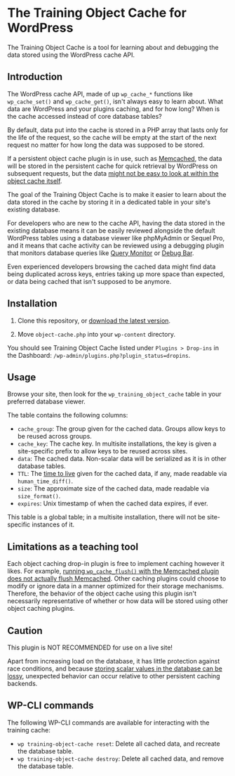 # The Training Object Cache for WordPress

The Training Object Cache is a tool for learning about and debugging the data stored using the WordPress cache API.

## Introduction

The WordPress cache API, made of up `wp_cache_*` functions like `wp_cache_set()` and `wp_cache_get()`, isn't always easy to learn about. What data are WordPress and your plugins caching, and for how long? When is the cache accessed instead of core database tables?

By default, data put into the cache is stored in a PHP array that lasts only for the life of the request, so the cache will be empty at the start of the next request no matter for how long the data was supposed to be stored.

If a persistent object cache plugin is in use, such as [Memcached](https://wordpress.org/plugins/memcached/), the data will be stored in the persistent cache for quick retrieval by WordPress on subsequent requests, but the data [might not be easy to look at within the object cache itself](https://stackoverflow.com/questions/8420776/how-do-i-view-the-data-in-memcache).

The goal of the Training Object Cache is to make it easier to learn about the data stored in the cache by storing it in a dedicated table in your site's existing database.

For developers who are new to the cache API, having the data stored in the existing database means it can be easily reviewed alongside the default WordPress tables using a database viewer like phpMyAdmin or Sequel Pro, and it means that cache activity can be reviewed using a debugging plugin that monitors database queries like [Query Monitor](https://wordpress.org/plugins/query-monitor/) or [Debug Bar](https://wordpress.org/plugins/debug-bar/).

Even experienced developers browsing the cached data might find data being duplicated across keys, entries taking up more space than expected, or data being cached that isn't supposed to be anymore.

## Installation

1. Clone this repository, or [download the latest version](https://github.com/dlh01/wp-training-object-cache/archive/main.zip).

2. Move `object-cache.php` into your `wp-content` directory.

You should see Training Object Cache listed under `Plugins > Drop-ins` in the Dashboard: `/wp-admin/plugins.php?plugin_status=dropins`.

## Usage

Browse your site, then look for the `wp_training_object_cache` table in your preferred database viewer.

The table contains the following columns:

* `cache_group`: The group given for the cached data. Groups allow keys to be reused across groups.
* `cache_key`: The cache key. In multisite installations, the key is given a site-specific prefix to allow keys to be reused across sites.
* `data`: The cached data. Non-scalar data will be serialized as it is in other database tables.
* `TTL`: The [time to live](https://en.wikipedia.org/wiki/Time_to_live) given for the cached data, if any, made readable via `human_time_diff()`.
* `size`: The approximate size of the cached data, made readable via `size_format()`.
* `expires`: Unix timestamp of when the cached data expires, if ever.

This table is a global table; in a multisite installation, there will not be site-specific instances of it.

## Limitations as a teaching tool

Each object caching drop-in plugin is free to implement caching however it likes. For example, [running `wp_cache_flush()` with the Memcached plugin does not actually flush Memcached](https://plugins.trac.wordpress.org/browser/memcached/tags/3.2.2/object-cache.php#L270). Other caching plugins could choose to modify or ignore data in a manner optimized for their storage mechanisms. Therefore, the behavior of the object cache using this plugin isn't necessarily representative of whether or how data will be stored using other object caching plugins.

## Caution

This plugin is NOT RECOMMENDED for use on a live site!

Apart from increasing load on the database, it has little protection against race conditions, and because [storing scalar values in the database can be lossy](https://core.trac.wordpress.org/ticket/22192), unexpected behavior can occur relative to other persistent caching backends.

## WP-CLI commands

The following WP-CLI commands are available for interacting with the training cache:

* `wp training-object-cache reset`: Delete all cached data, and recreate the database table.
* `wp training-object-cache destroy`: Delete all cached data, and remove the database table.
